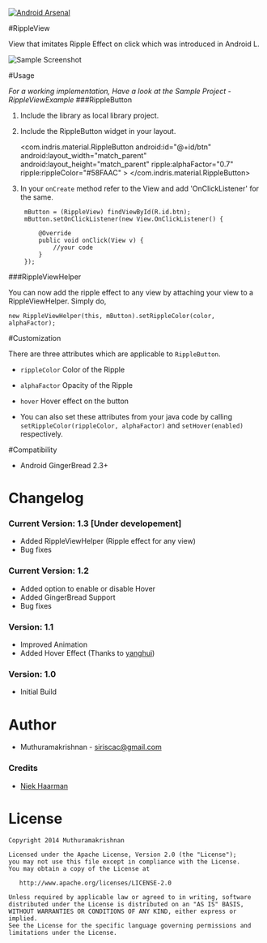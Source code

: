 [![Android Arsenal](https://img.shields.io/badge/Android%20Arsenal-RippleView-brightgreen.svg?style=flat)](https://android-arsenal.com/details/1/923)

#RippleView

View that imitates Ripple Effect on click which was introduced in Android L.

![Sample Screenshot](https://raw.github.com/siriscac/RippleView/master/Screens/Screen.gif)

#Usage

*For a working implementation, Have a look at the Sample Project - RippleViewExample*
###RippleButton

1. Include the library as local library project.

2. Include the RippleButton widget in your layout.

    <com.indris.material.RippleButton
            android:id="@+id/btn"
            android:layout_width="match_parent"
            android:layout_height="match_parent"
            ripple:alphaFactor="0.7"
            ripple:rippleColor="#58FAAC" >
    </com.indris.material.RippleButton>
    
3. In your `onCreate` method refer to the View and add 'OnClickListener' for the same.
        
    	mButton = (RippleView) findViewById(R.id.btn);
        mButton.setOnClickListener(new View.OnClickListener() {
			
			@Override
			public void onClick(View v) {
				//your code
			}
		});
       
###RippleViewHelper

   You can now add the ripple effect to any view by attaching your view to a RippleViewHelper. Simply do,
  
		
	new RippleViewHelper(this, mButton).setRippleColor(color, alphaFactor);


	
#Customization

There are three attributes which are applicable to `RippleButton`.

  * `rippleColor` Color of the Ripple
  * `alphaFactor` Opacity of the Ripple
  * `hover` Hover effect on the button
  
  * You can also set these attributes from your java code by calling `setRippleColor(rippleColor, alphaFactor)` and `setHover(enabled)` respectively.

#Compatibility
  
  * Android GingerBread 2.3+
  
# Changelog

### Current Version: 1.3 [Under developement]

  * Added RippleViewHelper (Ripple effect for any view)
  * Bug fixes
  
### Current Version: 1.2

  * Added option to enable or disable Hover
  * Added GingerBread Support
  * Bug fixes
   
### Version: 1.1

  * Improved Animation
  * Added Hover Effect (Thanks to [yanghui](https://github.com/kyze8439690))
  
### Version: 1.0

  * Initial Build
  
# Author

  * Muthuramakrishnan - <siriscac@gmail.com>

### Credits
  
  * [Niek Haarman](https://github.com/nhaarman)
  
# License

    Copyright 2014 Muthuramakrishnan

    Licensed under the Apache License, Version 2.0 (the "License");
    you may not use this file except in compliance with the License.
    You may obtain a copy of the License at

       http://www.apache.org/licenses/LICENSE-2.0

    Unless required by applicable law or agreed to in writing, software
    distributed under the License is distributed on an "AS IS" BASIS,
    WITHOUT WARRANTIES OR CONDITIONS OF ANY KIND, either express or implied.
    See the License for the specific language governing permissions and
    limitations under the License.
